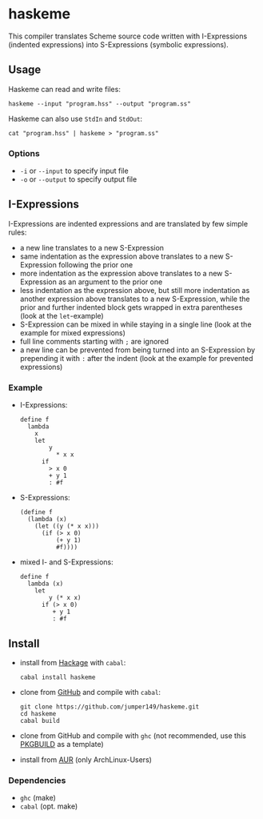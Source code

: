 # haskeme

This compiler translates Scheme source code written with I-Expressions (indented expressions) into S-Expressions (symbolic expressions).

## Usage
Haskeme can read and write files:

    haskeme --input "program.hss" --output "program.ss"

Haskeme can also use `StdIn` and `StdOut`:

    cat "program.hss" | haskeme > "program.ss"

### Options
- `-i` or `--input` to specify input file
- `-o` or `--output` to specify output file

## I-Expressions
I-Expressions are indented expressions and are translated by few simple rules:

- a new line translates to a new S-Expression
- same indentation as the expression above translates to a new S-Expression following the prior one
- more indentation as the expression above translates to a new S-Expression as an argument to the prior one
- less indentation as the expression above, but still more indentation as another expression above translates to a new S-Expression, while the prior and further indented block gets wrapped in extra parentheses (look at the `let`-example)
- S-Expression can be mixed in while staying in a single line (look at the example for mixed expressions)
- full line comments starting with `;` are ignored
- a new line can be prevented from being turned into an S-Expression by prepending it with `:` after the indent (look at the example for prevented expressions)


### Example
- I-Expressions:

    ```
    define f
      lambda
        x
        let
            y
              * x x
          if
            > x 0
            + y 1
            : #f
    ```

- S-Expressions:

    ```
    (define f
      (lambda (x)
        (let ((y (* x x)))
          (if (> x 0)
              (+ y 1)
              #f))))
    ```

- mixed I- and S-Expressions:

    ```
    define f
      lambda (x)
        let
            y (* x x)
          if (> x 0)
             + y 1
             : #f
    ```

## Install
- install from [Hackage](https://hackage.haskell.org/package/haskeme) with `cabal`:

    ```
    cabal install haskeme
    ```

- clone from [GitHub](https://github.com/jumper149/haskeme) and compile with `cabal`:

    ```
    git clone https://github.com/jumper149/haskeme.git
    cd haskeme
    cabal build
    ```

- clone from GitHub and compile with `ghc` (not recommended, use this [PKGBUILD](https://aur.archlinux.org/cgit/aur.git/tree/PKGBUILD?h=haskeme) as a template)

- install from [AUR](https://aur.archlinux.org/packages/haskeme/) (only ArchLinux-Users)

### Dependencies
- `ghc` (make)
- `cabal` (opt. make)
